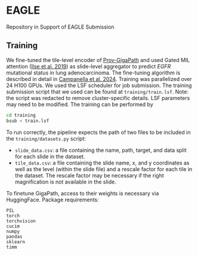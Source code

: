 # EAGLE
Repository in Support of EAGLE Submission

## Training
We fine-tuned the tile-level encoder of [Prov-GigaPath](https://huggingface.co/prov-gigapath/prov-gigapath) and used Gated MIL attention ([Ilse et al. 2019](https://arxiv.org/abs/1802.04712)) as slide-level aggregator to predict *EGFR* mutational status in lung adenocarcinoma. The fine-tuning algorithm is described in detail in [Campanella et al. 2024](https://arxiv.org/abs/2403.04865). Training was parallelized over 24 H100 GPUs. We used the LSF scheduler for job submission. The training submission script that we used can be found at `training/train.lsf`. Note: the script was redacted to remove cluster-specific details. LSF parameters may need to be modified. The training can be performed by
```bash
cd training
bsub < train.lsf
```
To run correctly, the pipeline expects the path of two files to be included in the `training/datasets.py` script:
- `slide_data.csv`: a file containing the name, path, target, and data split for each slide in the dataset.
- `tile_data.csv`: a file containing the slide name, x, and y coordinates as well as the level (within the slide file) and a rescale factor for each tile in the dataset. The rescale factor may be necessary if the right magnification is not available in the slide.

To finetune GigaPath, access to their weights is necessary via HuggingFace. Package requirements:
```
PIL
torch
torchvision
cucim
numpy
pandas
sklearn
timm
```
